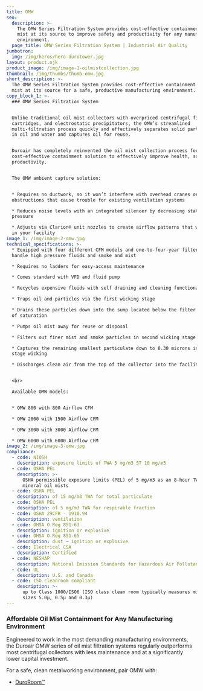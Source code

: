 ```yaml
---
title: OMW
seo:
  description: >-
    The OMW Series Filtration System provides cost-effective containment of oil
    mist at its source to improve safety and productivity for any manufacturing
    environment.
  page_title: OMW Series Filtration System | Industrial Air Quality
jumbotron:
  img: /img/heros/hero-durotower.jpg
layout: product.njk
product_image: /img/image-1-oilmistcollection.jpg
thumbnail: /img/thumbs/thumb-omw.jpg
short_description: >-
  The OMW Series Filtration System provides cost-effective containment of oil
  mist at its source for a safe, productive manufacturing environment.
copy_block_1: >-
  ### OMW Series Filtration System


  Unlike traditional oil mist collectors with overpriced centrifugal filters,
  cartridges, and electrostatic precipitators, the OMW’s streamlined
  multi-filtration process quickly and effectively separates solid particulates
  in oil and water and captures oil for reuse.


  Duroair has completely reinvented the oil mist collection process for a more
  cost-effective containment solution to effectively improve health, safety, and
  productivity.


  The OMW ambient capture solution:


  * Requires no ductwork, so it won’t interfere with overhead cranes or other
  obstructions that cause trouble for existing ventilation systems

  * Reduces noise levels with an integrated silencer by decreasing static
  pressure

  * Adjusts via Clarion® unit nozzles to create airflow patterns that work best
  in your facility
image_1: /img/image-2-omw.jpg
technical_specifications: >-
  * Equipped with four different CFM models and one-to-four-year filter life to
  handle high pressure fluids and smoke and mist

  * Requires no ladders for easy-access maintenance

  * Comes standard with VFD and fluid pump

  * Recycles expensive fluids with self draining and cleaning functionality

  * Traps oil and particles via the first wicking stage

  * Drains these particles down into the sump located below the filter at state
  of saturation

  * Pumps oil mist away for reuse or disposal

  * Filters out finer mist and smoke particles in second wicking stage

  * Captures the remaining smallest particulate down to 0.30 microns in third
  stage wicking

  * Discharges clean air from the top of the collector into the facility


  <br>

  Available OMW models:


  * OMW 800 with 800 Airflow CFM

  * OMW 2000 with 1500 Airflow CFM

  * OMW 3000 with 3000 Airflow CFM

  * OMW 6000 with 6000 Airflow CFM
image_2: /img/image-3-omw.jpg
compliance:
  - code: NIOSH
    description: exposure limits of TWA 5 mg/m3 ST 10 mg/m3
  - code: OSHA PEL
    description: >-
      OSHA permissible exposure limits (PEL) of 5 mg/m3 as an 8-hour TWA for
      mineral oil mists
  - code: OSHA PEL
    description: of 15 mg/m3 TWA for total particulate
  - code: OSHA PEL
    description: of 5 mg/m3 TWA for respirable fraction
  - code: OSHA 29CFR - 1910.94
    description: ventilation
  - code: OHSA O.Reg 851-63
    description: ignition or explosive
  - code: OHSA O.Reg 851-65
    description: dust – ignition or explosive
  - code: Electrical CSA
    description: Certified
  - code: NESHAP
    description: National Emission Standards for Hazardous Air Pollutants
  - code: UL
    description: U.S. and Canada
  - code: ISO cleanroom compliant
    description: >-
      up to Class 1000/ISO6 (ISO class clean room typically measures micron
      sizes 5.0µ, 0.5µ and 0.3µ)
---
```

### Affordable Oil Mist Containment for Any Manufacturing Environment

Engineered to work in the most demanding manufacturing environments, the Duroair OMW series of oil mist filtration systems regularly outperforms most centrifugal collectors with less maintenance and at a significantly lower capital investment.

For a safe, clean metalworking environment, pair OMW with:

* [DuroRoom™](/products/duroroom)

